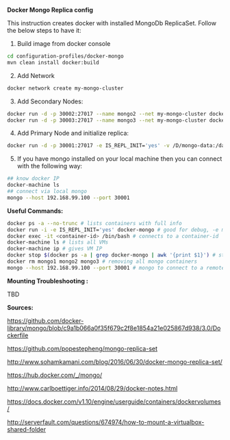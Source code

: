 **Docker Mongo Replica config**

This instruction creates docker with installed MongoDb ReplicaSet. Follow the below steps to have it:

1) Build image from docker console
```sh
cd configuration-profiles/docker-mongo
mvn clean install docker:build
```

2) Add Network
```sh
docker network create my-mongo-cluster
```

3) Add Secondary Nodes:
```sh
docker run -d -p 30002:27017 --name mongo2 --net my-mongo-cluster docker-mongo
docker run -d -p 30003:27017 --name mongo3 --net my-mongo-cluster docker-mongo
```

4) Add Primary Node and initialize replica:
```sh
docker run -d -p 30001:27017 -e IS_REPL_INIT='yes' -v /D/mongo-data:/data/db --privileged --name mongo1 --net my-mongo-cluster docker-mongo
```

5) If you have mongo installed on your local machine then you can connect with the following way:
```sh
## know docker IP
docker-machine ls
## connect via local mongo
mongo --host 192.168.99.100 --port 30001
```


**Useful Commands:**
```sh
docker ps -a --no-trunc # lists containers with full info
docker run -i -e IS_REPL_INIT='yes' docker-mongo # good for debug, -e means environmental variable
docker exec -it <container-id> /bin/bash # connects to a container-id
docker-machine ls # lists all VMs
docker-machine ip # gives VM IP
docker stop $(docker ps -a | grep docker-mongo | awk '{print $1}') # stops all docker-mongo containers
docker rm mongo1 mongo2 mongo3 # removing all mongo containers
mongo --host 192.168.99.100 --port 30001 # mongo to connect to a remote server
```

**Mounting Troubleshooting :**

TBD


**Sources:**

https://github.com/docker-library/mongo/blob/c9a1b066a0f35f679c2f8e1854a21e025867d938/3.0/Dockerfile

https://github.com/popestepheng/mongo-replica-set

http://www.sohamkamani.com/blog/2016/06/30/docker-mongo-replica-set/

https://hub.docker.com/_/mongo/

http://www.carlboettiger.info/2014/08/29/docker-notes.html

https://docs.docker.com/v1.10/engine/userguide/containers/dockervolumes/

http://serverfault.com/questions/674974/how-to-mount-a-virtualbox-shared-folder
